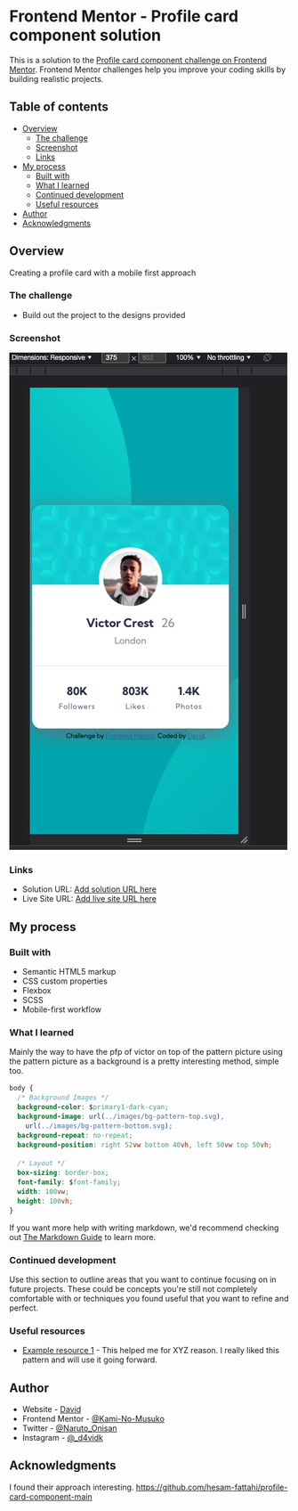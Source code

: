 # Frontend Mentor - Profile card component solution

This is a solution to the [Profile card component challenge on Frontend Mentor](https://www.frontendmentor.io/challenges/profile-card-component-cfArpWshJ). Frontend Mentor challenges help you improve your coding skills by building realistic projects.

## Table of contents

- [Overview](#overview)
  - [The challenge](#the-challenge)
  - [Screenshot](#screenshot)
  - [Links](#links)
- [My process](#my-process)
  - [Built with](#built-with)
  - [What I learned](#what-i-learned)
  - [Continued development](#continued-development)
  - [Useful resources](#useful-resources)
- [Author](#author)
- [Acknowledgments](#acknowledgments)

## Overview

Creating a profile card with a mobile first approach

### The challenge

- Build out the project to the designs provided

### Screenshot

![](images/mysolution.png)

### Links

- Solution URL: [Add solution URL here](https://github.com/Kami-No-Musuko/profile-card-component-main)
- Live Site URL: [Add live site URL here](https://your-live-site-url.com)

## My process

### Built with

- Semantic HTML5 markup
- CSS custom properties
- Flexbox
- SCSS
- Mobile-first workflow

### What I learned

Mainly the way to have the pfp of victor on top of the pattern picture using the pattern picture as a background is a pretty interesting method, simple too.

```css
body {
  /* Background Images */
  background-color: $primary1-dark-cyan;
  background-image: url(../images/bg-pattern-top.svg),
    url(../images/bg-pattern-bottom.svg);
  background-repeat: no-repeat;
  background-position: right 52vw bottom 40vh, left 50vw top 50vh;

  /* Layout */
  box-sizing: border-box;
  font-family: $font-family;
  width: 100vw;
  height: 100vh;
}
```

If you want more help with writing markdown, we'd recommend checking out [The Markdown Guide](https://www.markdownguide.org/) to learn more.

### Continued development

Use this section to outline areas that you want to continue focusing on in future projects. These could be concepts you're still not completely comfortable with or techniques you found useful that you want to refine and perfect.

### Useful resources

- [Example resource 1](https://www.W3Schools.com) - This helped me for XYZ reason. I really liked this pattern and will use it going forward.

## Author

- Website - [David](https://d4vidk.uk)
- Frontend Mentor - [@Kami-No-Musuko](https://www.frontendmentor.io/profile/Kami-No-Musuko)
- Twitter - [@Naruto_Onisan](https://twitter.com/Naruto_Onisan)
- Instagram - [@\_d4vidk](https://www.instagram.com/_d4vidk/)

## Acknowledgments

I found their approach interesting.
https://github.com/hesam-fattahi/profile-card-component-main
